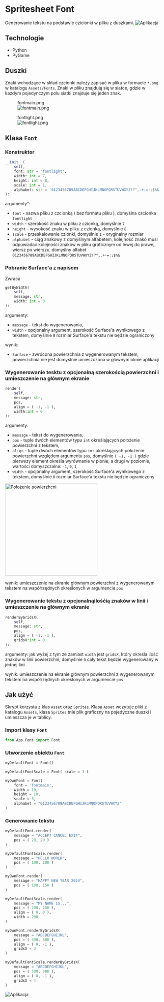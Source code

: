 # Spritesheet Font
Generowanie tekstu na podstawie czicionki w pliku z duszkami.
![Aplikacja](screen.png)

## Technologie
- Python
- PyGame

## Duszki
Znaki wchodzące w skład czcionki należy zapisać w pliku w formacie `*.png` w katalogu `Assets/Fonts`. Znaki w pliku znajdują się w siatce, gdzie w każdym pojedynczym polu siatki znajduje się jeden znak.

<figure>
  <figcaption>fontmain.png</figcaption>
  <img src="Assets/Fonts/fontmain.png" alt="fontmain.png">
</figure>

<figure>
  <figcaption>fontlight.png</figcaption>
  <img src="Assets/Fonts/fontlight.png" alt="fontlight.png">
</figure>

## Klasa `Font`

### Konstruktor

```python
__init__(
    self,
    font: str = "fontlight",
    width: int = 7,
    height: int = 8,
    scale: int = 1,
    alphabet: str = '0123456789ABCDEFGHIJKLMNOPQRSTUVWXYZ!?",.+-=:;$%&'
):
```

argumenty":
- `font` - nazwa pliku z czcionką ( bez formatu pliku ), domyślna czcionka `fontlight`
- `width` - szerokość znaku w pliku z czionką, domyślnie `7`
- `height` - wysokość znaku w pliku z czionką, domyślnie `8`
- `scale` - przeskalowanie czionki, domyślnie `1` - oryginalny rozmiar
- `alphabet` - ciąg znakowy z domyślnym alfabetem, kolejność znakó musi odpowiadać kolejnośći znaków w pliku graficznym od lewej do prawej, wiersz po wierszu, domyślny alfabet `0123456789ABCDEFGHIJKLMNOPQRSTUVWXYZ!?",.+-=:;$%&`

### Pobranie Surface'a z napisem
Zwraca 

```python
getByWidth(
    self,
    message: str,
    width: int = 0
):
```

argumenty:
- `message` - tekst do wygenerowania,
- `width` - opcjonalny argument, szerokość Surface'a wynikowego z tekstem, domyślnie `0` rozmiar Surface'a tekstu nie będzie ograniczony

wynik:
- `Surface` - zwrócona powierzchnia z wygenerowanym tekstem, powierzchnia nie jest domyślnie umieszczona w głównym oknie aplikacji

### Wygenerowanie tesktu z opcjonalną szerokością powierzchni i umieszczenie na głównym ekranie

```python
render(
    self,
    message: str,
    pos,
    align = ( -1, -1 ),
    width:int = 0
):
```

argumenty:
- `message` - tekst do wygenerowania,
- `pos` - tuple dwóch elementów typu `int` określających położenie powierzchni z tekstem,
- `align` - tuple dwóch elementów typu `int` określających położenie powierzchni względem argumentu `pos`, domyślnie `( -1, -1 )` gdzie pierwszy element określa wyrównanie w pionie, a drugi w poziomie, wartości domyszczalne: `-1`, `0`, `1`,
- `width` - opcjonalny argument, szerokość Surface'a wynikowego z tekstem, domyślnie `0` rozmiar Surface'a tekstu nie będzie ograniczony

<img src="align.png" alt="Położenie powierzhcni" width="300">

wynik:
umieszczenie na ekranie głównym powierzchni z wygenerowanym tekstem na współrzędnych określonych w argumencie `pos`

### Wygenerowanie tekstu z opcjonalnąilośćią znaków w linii i umieszczenie na głównym ekranie

```python
renderByGridsX(
    self,
    message: str,
    pos,
    align = ( -1, -1 ),
    gridsX:int = 0
):
```

argumenty:
jak wyżej z tym że zamiast `width` jest `gridsX`, który określa ilość znaków w linii powierzchni, domyślnie `0` cały tekst będzie wygenerowany w jednej linii

wynik:
umieszczenie na ekranie głównym powierzchni z wygenerowanym tekstem na współrzędnych określonych w argumencie `pos`

## Jak użyć
Skrypt korzysta z klas `Asset` oraz `Sprites`. Klasa `Asset` wczytuje pliki z katalogu `Assets`, klasa `Sprites` tnie plik graficzny na pojedyczne duszki i umieszcza je w tablicy.

### Import klasy `Font`
```python
from App.Font import Font
```

### Utworzenie obiektu `Font`
```python
myDefaultFont = Font()

myDefaultFontScale = Font( scale = 3 )

myOwnFont = Font(
    font = 'fontmain',
    width = 10,
    height = 10,
    scale = 3,
    alphabet = "0123456789ABCDEFGHIJKLMNOPQRSTUVWXYZ"
)
```

### Generowanie tekstu

```python
myDefaultFont.render(
    message = "ACCEPT CANCEL EXIT",
    pos = ( 20, 20 )
)

myDefaultFontScale.render(
    message = "HELLO WORLD",
    pos = ( 100, 100 )
)

myOwnFont.render(
    message = "HAPPY NEW YEAR 2024",
    pos = ( 100, 150 )
)

myDefaultFontScale.render(
    message = "MY NAME IS...",
    pos = ( 200, 250 ),
    align = ( 0, 0 ),
    width = 200
)

myOwnFont.renderByGridsX(
    message = "ABCDEFGHIJKL",
    pos = ( 400, 300 ),
    align = ( 0, -1 ),
    gridsX = 3
)

myDefaultFontScale.renderByGridsX(
    message = "ABCDEFGHIJKL",
    pos = ( 500, 300 ),
    align = ( 0, -1 ),
    gridsX = 4
)
```

![Aplikacja](screen2.png)
